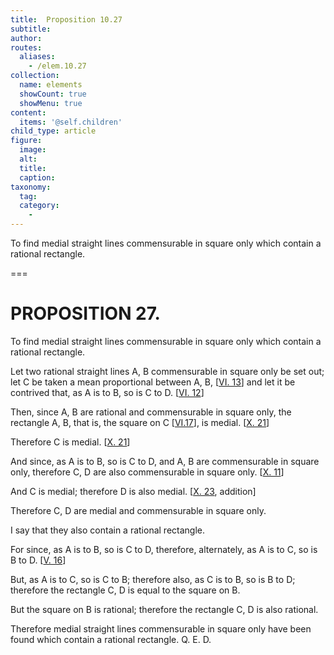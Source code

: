 ```yaml
---
title:  Proposition 10.27
subtitle: 
author:
routes:
  aliases:
    - /elem.10.27
collection:
  name: elements
  showCount: true
  showMenu: true
content:
  items: '@self.children'
child_type: article
figure:
  image:
  alt:
  title:
  caption:
taxonomy:
  tag:
  category:
    - 
---
```


<p><hi rend="ital">To find medial straight lines commensurable in square only which contain a rational rectangle</hi>. </p>

===

<h1>PROPOSITION 27.</h1>
<p><span class="ital">To find medial straight lines commensurable in square only which contain a rational rectangle</span>. </p>

<p>Let two rational straight lines <span class="ital">A</span>, <span class="ital">B</span> commensurable in square only be set out; let <span class="ital">C</span> be taken a mean proportional between <span class="ital">A</span>, <span class="ital">B</span>, [<a href="/elem.6.13">VI. 13</a>] and let it be contrived that, 
       <span class="center">as <span class="ital">A</span> is to <span class="ital">B</span>, so is <span class="ital">C</span> to <span class="ital">D</span>. [<a href="/elem.6.12">VI. 12</a>]</span>
      </p>

<p>Then, since <span class="ital">A</span>, <span class="ital">B</span> are rational and commensurable in square only, the rectangle <span class="ital">A</span>, <span class="ital">B</span>, that is, the square on <span class="ital">C</span> [<a href="/elem.6.17">VI.17</a>], is medial. [<a href="/elem.10.21">X. 21</a>] </p>

<p>Therefore <span class="ital">C</span> is medial. [<a href="/elem.10.21">X. 21</a>] </p>

<p>And since, as <span class="ital">A</span> is to <span class="ital">B</span>, so is <span class="ital">C</span> to <span class="ital">D</span>, and <span class="ital">A</span>, <span class="ital">B</span> are commensurable in square only, therefore <span class="ital">C</span>, <span class="ital">D</span> are also commensurable in square only. [<a href="/elem.10.11">X. 11</a>] </p>

<p>And <span class="ital">C</span> is medial; therefore <span class="ital">D</span> is also medial. [<a href="/elem.10.23">X. 23</a>, addition] </p>

<p>Therefore <span class="ital">C</span>, <span class="ital">D</span> are medial and commensurable in square only. </p>

<p>I say that they also contain a rational rectangle. </p>

<p>For since, as <span class="ital">A</span> is to <span class="ital">B</span>, so is <span class="ital">C</span> to <span class="ital">D</span>, therefore, alternately, as <span class="ital">A</span> is to <span class="ital">C</span>, so is <span class="ital">B</span> to <span class="ital">D</span>. [<a href="/elem.5.16">V. 16</a>] </p>

<p>But, as <span class="ital">A</span> is to <span class="ital">C</span>, so is <span class="ital">C</span> to <span class="ital">B</span>; therefore also, as <span class="ital">C</span> is to <span class="ital">B</span>, so is <span class="ital">B</span> to <span class="ital">D</span>; therefore the rectangle <span class="ital">C</span>, <span class="ital">D</span> is equal to the square on <span class="ital">B</span>. <pb n="61"/></p>

<p>But the square on <span class="ital">B</span> is rational; therefore the rectangle <span class="ital">C</span>, <span class="ital">D</span> is also rational. </p>

<p>Therefore medial straight lines commensurable in square only have been found which contain a rational rectangle. Q. E. D.</p>
